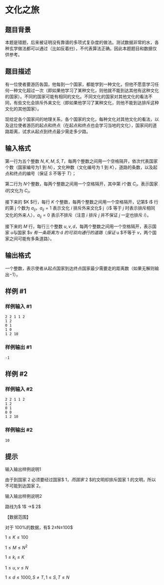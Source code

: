# 文化之旅

## 题目背景

本题是错题，后来被证明没有靠谱的多项式复杂度的做法。测试数据非常的水，各种玄学做法都可以通过（比如反着扫），不代表算法正确。因此本题题目和数据仅供参考。

## 题目描述

有一位使者要游历各国，他每到一个国家，都能学到一种文化，但他不愿意学习任何一种文化超过一次（即如果他学习了某种文化，则他就不能到达其他有这种文化的国家）。不同的国家可能有相同的文化。不同文化的国家对其他文化的看法不同，有些文化会排斥外来文化（即如果他学习了某种文化，则他不能到达排斥这种文化的其他国家）。

现给定各个国家间的地理关系，各个国家的文化，每种文化对其他文化的看法，以及这位使者游历的起点和终点（在起点和终点也会学习当地的文化），国家间的道路距离，试求从起点到终点最少需走多少路。

## 输入格式

第一行为五个整数 $N,K,M,S,T$，每两个整数之间用一个空格隔开，依次代表国家个数（国家编号为$1$ 到 $N$），文化种数（文化编号为 $1$ 到 $K$），道路的条数，以及起点和终点的编号（保证 $S$ 不等于 $T$）；

第二行为 $N$个整数，每两个整数之间用一个空格隔开，其中第 $i$个数 $C_i$，表示国家 $i$的文化为 $C_i$。

接下来的 $K $行，每行 $K$ 个整数，每两个整数之间用一个空格隔开，记第$ i$ 行的第 j 个数为 $a_{ij}$，$a_{ij}= 1$ 表示文化 $i$ 排斥外来文化$ j$（$i$ 等于 $j$ 时表示排斥相同文化的外来人），$a_{ij}= 0$ 表示不排斥（注意 $i$ 排斥 $j$ 并不保证 $j$ 一定也排斥 $i$）。

接下来的 $M$ 行，每行三个整数 $u,v,d$，每两个整数之间用一个空格隔开，表示国家 $u$与国家 $v $有一条距离为$ d $的可双向通行的道路（保证$ u $不等于 $v$，两个国家之间可能有多条道路）。

## 输出格式

一个整数，表示使者从起点国家到达终点国家最少需要走的距离数（如果无解则输出$-1$）。

## 样例 #1

### 样例输入 #1

```
2 2 1 1 2 
1 2 
0 1 
1 0 
1 2 10
```

### 样例输出 #1

```
-1
```

## 样例 #2

### 样例输入 #2

```
2 2 1 1 2 
1 2 
0 1 
0 0 
1 2 10
```

### 样例输出 #2

```
10
```

## 提示

输入输出样例说明$1$

由于到国家 $2$ 必须要经过国家$ 1$，而国家$ 2 $的文明却排斥国家 $1$ 的文明，所以不可能到达国家 $2$。

输入输出样例说明$2$

路线为$ 1$ ->$ 2$

【数据范围】

对于 100%的数据，有$ 2≤N≤100$

$1≤K≤100$

$1≤M≤N^2$

$1≤k_i≤K$

$1≤u, v≤N$

$1≤d≤1000,S≠T,1≤S,T≤N$

